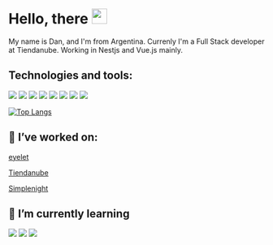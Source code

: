 
# Hello, there <img src="https://raw.githubusercontent.com/MartinHeinz/MartinHeinz/master/wave.gif" width="30px" height="30px">
My name is Dan, and I'm from Argentina. Currenly I'm a Full Stack developer at Tiendanube. Working in Nestjs and Vue.js mainly.

## Technologies and tools:

![](https://img.shields.io/badge/OS-Linux-informational?style=flat&logo=<LOGO_NAME>&logoColor=white&color=2bbc8a)
![](https://img.shields.io/badge/Editor-Pycharm-informational?style=flat&logo=<LOGO_NAME>&logoColor=white&color=2bbc8a)
![](https://img.shields.io/badge/Code-Python-informational?style=flat&logo=<LOGO_NAME>&logoColor=white&color=2bbc8a)
![](https://img.shields.io/badge/Code-Javascript-informational?style=flat&logo=<LOGO_NAME>&logoColor=white&color=2bbc8a)
![](https://img.shields.io/badge/Code-Java-informational?style=flat&logo=<LOGO_NAME>&logoColor=white&color=2bbc8a)
![](https://img.shields.io/badge/Framework-Django-informational?style=flat&logo=<LOGO_NAME>&logoColor=white&color=2bbc8a)
![](https://img.shields.io/badge/Framework-VueJS-informational?style=flat&logo=<LOGO_NAME>&logoColor=white&color=2bbc8a)
![](https://img.shields.io/badge/Tools-Docker-informational?style=flat&logo=<LOGO_NAME>&logoColor=white&color=2bbc8a)

[![Top Langs](https://github-readme-stats.vercel.app/api/top-langs/?username=DanTcheche)](https://github.com/anuraghazra/github-readme-stats)

## 🔭 I’ve worked on:
  
  [eyelet](https://eyelet.com/)
  
  [Tiendanube](https://tiendanube.com/)
  
  [Simplenight](https://www.simplenight.com/)

## 🌱 I’m currently learning
![](https://img.shields.io/badge/Code-NodeJS-nformational?style=flat&logo=<LOGO_NAME>&logoColor=white&color=2bbc8a)
![](https://img.shields.io/badge/Code-TypeScript-informational?style=flat&logo=<LOGO_NAME>&logoColor=white&color=2bbc8a)
![](https://img.shields.io/badge/Code-GoLang-informational?style=flat&logo=<LOGO_NAME>&logoColor=white&color=2bbc8a)

<!--
**DanTcheche/DanTcheche** is a ✨ _special_ ✨ repository because its `README.md` (this file) appears on your GitHub profile.

Here are some ideas to get you started:


- 🌱 I’m currently learning ...
- 👯 I’m looking to collaborate on ...
- 🤔 I’m looking for help with ...
- 💬 Ask me about ...
- 📫 How to reach me: ...
- 😄 Pronouns: ...
- ⚡ Fun fact: ...
-->
